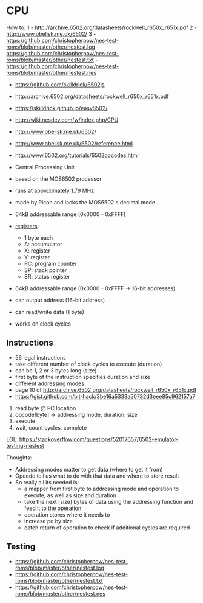 # CPU

How to:
1 - http://archive.6502.org/datasheets/rockwell_r650x_r651x.pdf
2 - http://www.obelisk.me.uk/6502/
3 - https://github.com/christopherpow/nes-test-roms/blob/master/other/nestest.log
    - https://github.com/christopherpow/nes-test-roms/blob/master/other/nestest.txt
    - https://github.com/christopherpow/nes-test-roms/blob/master/other/nestest.nes


- https://github.com/skilldrick/6502js
- http://archive.6502.org/datasheets/rockwell_r650x_r651x.pdf
- https://skilldrick.github.io/easy6502/
- http://wiki.nesdev.com/w/index.php/CPU
- http://www.obelisk.me.uk/6502/
- http://www.obelisk.me.uk/6502/reference.html
- http://www.6502.org/tutorials/6502opcodes.html
- Central Processing Unit
- based on the MOS6502 processor 
- runs at approximately 1.79 MHz 
- made by Ricoh and lacks the MOS6502's decimal mode
- 64kB addressable range (0x0000 - 0xFFFF)
- [registers](http://wiki.nesdev.com/w/index.php/CPU_registers):
    - 1 byte each
    - A: accumulator 
    - X: register
    - Y: register
    - PC: program counter
    - SP: stack pointer
    - SR: status register

- 64kB addressable range (0x0000 - 0xFFFF -> 16-bit addresses)
- can output address (16-bit address)
- can read/write data (1 byte)
- works on clock cycles


## Instructions

- 56 legal instructions
- take different number of clock cycles to execute (duration)
- can be 1, 2 or 3 bytes long (size)
- first byte of the instruction specifies duration and size
- different addressing modes
- page 10 of http://archive.6502.org/datasheets/rockwell_r650x_r651x.pdf
- https://gist.github.com/bit-hack/3be16a5333a50732d3eee85c962157a7

1. read byte @ PC location
2. opcode[byte] -> addressing mode, duration, size
3. execute
4. wait, count cycles, complete

LOL:
https://stackoverflow.com/questions/52017657/6502-emulator-testing-nestest

Thoughts:

- Addressing modes matter to get data (where to get it from)
- Opcode tell us what to do with that data and where to store result
- So really all its needed is:
  - a mapper from first byte to addressing mode and operation to execute, as well as size and duration
  - take the next [size] bytes of data using the addressing function and feed it to the operation
  - operation stores where it needs to
  - increase pc by size
  - catch return of operation to check if additional cycles are required


## Testing

- https://github.com/christopherpow/nes-test-roms/blob/master/other/nestest.log
- https://github.com/christopherpow/nes-test-roms/blob/master/other/nestest.txt
- https://github.com/christopherpow/nes-test-roms/blob/master/other/nestest.nes